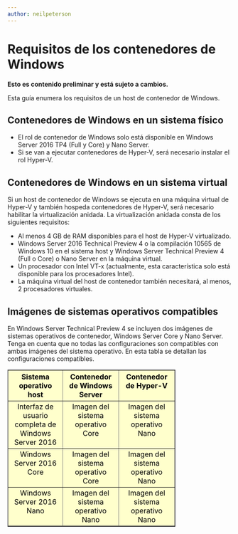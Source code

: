 ```yaml
---
author: neilpeterson
---
```


# Requisitos de los contenedores de Windows

**Esto es contenido preliminar y está sujeto a cambios.**

Esta guía enumera los requisitos de un host de contenedor de Windows.

## Contenedores de Windows en un sistema físico

- El rol de contenedor de Windows solo está disponible en Windows Server 2016 TP4 (Full y Core) y Nano Server.
- Si se van a ejecutar contenedores de Hyper-V, será necesario instalar el rol Hyper-V.

## Contenedores de Windows en un sistema virtual

Si un host de contenedor de Windows se ejecuta en una máquina virtual de Hyper-V y también hospeda contenedores de Hyper-V, será necesario habilitar la virtualización anidada. La virtualización anidada consta de los siguientes requisitos:

- Al menos 4 GB de RAM disponibles para el host de Hyper-V virtualizado.
- Windows Server 2016 Technical Preview 4 o la compilación 10565 de Windows 10 en el sistema host y Windows Server Technical Preview 4 (Full o Core) o Nano Server en la máquina virtual.
- Un procesador con Intel VT-x (actualmente, esta característica solo está disponible para los procesadores Intel).
- La máquina virtual del host de contenedor también necesitará, al menos, 2 procesadores virtuales.


## Imágenes de sistemas operativos compatibles

En Windows Server Technical Preview 4 se incluyen dos imágenes de sistemas operativos de contenedor, Windows Server Core y Nano Server. Tenga en cuenta que no todas las configuraciones son compatibles con ambas imágenes del sistema operativo. En esta tabla se detallan las configuraciones compatibles.

<table border="1" style="background-color:FFFFCC;border-collapse:collapse;border:1px solid FFCC00;color:000000;width:75%" cellpadding="5" cellspacing="5">
<thead>
<tr valign="top">
<th><center>Sistema operativo host</center></th>
<th><center>Contenedor de Windows Server</center></th>
<th><center>Contenedor de Hyper-V</center></th>
</tr>
</thead>
<tbody>
<tr valign="top">
<td><center>Interfaz de usuario completa de Windows Server 2016</center></td>
<td><center>Imagen del sistema operativo Core</center></td>
<td><center>Imagen del sistema operativo Nano</center></td>
</tr>
<tr valign="top">
<td><center>Windows Server 2016 Core</center></td>
<td><center>Imagen del sistema operativo Core</center></td>
<td><center> Imagen del sistema operativo Nano</center></td>
</tr>
<tr valign="top">
<td><center>Windows Server 2016 Nano</center></td>
<td><center> Imagen del sistema operativo Nano</center></td>
<td><center>Imagen del sistema operativo Nano</center></td>
</tr>
</tbody>
</table>






<!--HONumber=Mar16_HO1-->


